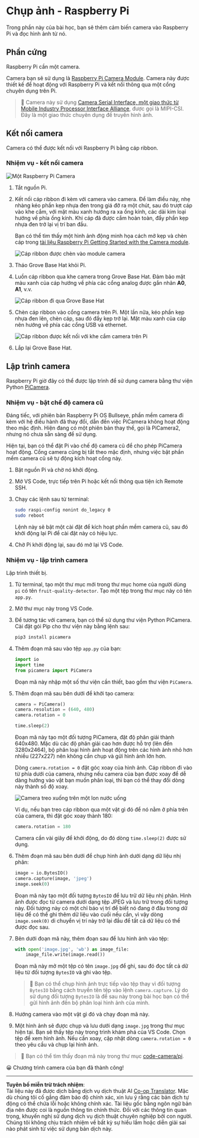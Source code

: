<!--
CO_OP_TRANSLATOR_METADATA:
{
  "original_hash": "c677667095f6133eee418c7e53615d05",
  "translation_date": "2025-08-27T22:59:40+00:00",
  "source_file": "4-manufacturing/lessons/2-check-fruit-from-device/pi-camera.md",
  "language_code": "vi"
}
-->
# Chụp ảnh - Raspberry Pi

Trong phần này của bài học, bạn sẽ thêm cảm biến camera vào Raspberry Pi và đọc hình ảnh từ nó.

## Phần cứng

Raspberry Pi cần một camera.

Camera bạn sẽ sử dụng là [Raspberry Pi Camera Module](https://www.raspberrypi.org/products/camera-module-v2/). Camera này được thiết kế để hoạt động với Raspberry Pi và kết nối thông qua một cổng chuyên dụng trên Pi.

> 💁 Camera này sử dụng [Camera Serial Interface, một giao thức từ Mobile Industry Processor Interface Alliance](https://wikipedia.org/wiki/Camera_Serial_Interface), được gọi là MIPI-CSI. Đây là một giao thức chuyên dụng để truyền hình ảnh.

## Kết nối camera

Camera có thể được kết nối với Raspberry Pi bằng cáp ribbon.

### Nhiệm vụ - kết nối camera

![Một Raspberry Pi Camera](../../../../../translated_images/pi-camera-module.4278753c31bd6e757aa2b858be97d72049f71616278cefe4fb5abb485b40a078.vi.png)

1. Tắt nguồn Pi.

1. Kết nối cáp ribbon đi kèm với camera vào camera. Để làm điều này, nhẹ nhàng kéo phần kẹp nhựa đen trong giá đỡ ra một chút, sau đó trượt cáp vào khe cắm, với mặt màu xanh hướng ra xa ống kính, các dải kim loại hướng về phía ống kính. Khi cáp đã được cắm hoàn toàn, đẩy phần kẹp nhựa đen trở lại vị trí ban đầu.

    Bạn có thể tìm thấy một hình ảnh động minh họa cách mở kẹp và chèn cáp trong [tài liệu Raspberry Pi Getting Started with the Camera module](https://projects.raspberrypi.org/en/projects/getting-started-with-picamera/2).

    ![Cáp ribbon được chèn vào module camera](../../../../../translated_images/pi-camera-ribbon-cable.0bf82acd251611c21ac616f082849413e2b322a261d0e4f8fec344248083b07e.vi.png)

1. Tháo Grove Base Hat khỏi Pi.

1. Luồn cáp ribbon qua khe camera trong Grove Base Hat. Đảm bảo mặt màu xanh của cáp hướng về phía các cổng analog được gắn nhãn **A0**, **A1**, v.v.

    ![Cáp ribbon đi qua Grove Base Hat](../../../../../translated_images/grove-base-hat-ribbon-cable.501fed202fcf73b11b2b68f6d246189f7d15d3e4423c572ddee79d77b4632b47.vi.png)

1. Chèn cáp ribbon vào cổng camera trên Pi. Một lần nữa, kéo phần kẹp nhựa đen lên, chèn cáp, sau đó đẩy kẹp trở lại. Mặt màu xanh của cáp nên hướng về phía các cổng USB và ethernet.

    ![Cáp ribbon được kết nối với khe cắm camera trên Pi](../../../../../translated_images/pi-camera-socket-ribbon-cable.a18309920b11800911082ed7aa6fb28e6d9be3a022e4079ff990016cae3fca10.vi.png)

1. Lắp lại Grove Base Hat.

## Lập trình camera

Raspberry Pi giờ đây có thể được lập trình để sử dụng camera bằng thư viện Python [PiCamera](https://pypi.org/project/picamera/).

### Nhiệm vụ - bật chế độ camera cũ

Đáng tiếc, với phiên bản Raspberry Pi OS Bullseye, phần mềm camera đi kèm với hệ điều hành đã thay đổi, dẫn đến việc PiCamera không hoạt động theo mặc định. Hiện đang có một phiên bản thay thế, gọi là PiCamera2, nhưng nó chưa sẵn sàng để sử dụng.

Hiện tại, bạn có thể đặt Pi vào chế độ camera cũ để cho phép PiCamera hoạt động. Cổng camera cũng bị tắt theo mặc định, nhưng việc bật phần mềm camera cũ sẽ tự động kích hoạt cổng này.

1. Bật nguồn Pi và chờ nó khởi động.

1. Mở VS Code, trực tiếp trên Pi hoặc kết nối thông qua tiện ích Remote SSH.

1. Chạy các lệnh sau từ terminal:

    ```sh
    sudo raspi-config nonint do_legacy 0
    sudo reboot
    ```

    Lệnh này sẽ bật một cài đặt để kích hoạt phần mềm camera cũ, sau đó khởi động lại Pi để cài đặt này có hiệu lực.

1. Chờ Pi khởi động lại, sau đó mở lại VS Code.

### Nhiệm vụ - lập trình camera

Lập trình thiết bị.

1. Từ terminal, tạo một thư mục mới trong thư mục home của người dùng `pi` có tên `fruit-quality-detector`. Tạo một tệp trong thư mục này có tên `app.py`.

1. Mở thư mục này trong VS Code.

1. Để tương tác với camera, bạn có thể sử dụng thư viện Python PiCamera. Cài đặt gói Pip cho thư viện này bằng lệnh sau:

    ```sh
    pip3 install picamera
    ```

1. Thêm đoạn mã sau vào tệp `app.py` của bạn:

    ```python
    import io
    import time
    from picamera import PiCamera
    ```

    Đoạn mã này nhập một số thư viện cần thiết, bao gồm thư viện `PiCamera`.

1. Thêm đoạn mã sau bên dưới để khởi tạo camera:

    ```python
    camera = PiCamera()
    camera.resolution = (640, 480)
    camera.rotation = 0
    
    time.sleep(2)
    ```

    Đoạn mã này tạo một đối tượng PiCamera, đặt độ phân giải thành 640x480. Mặc dù các độ phân giải cao hơn được hỗ trợ (lên đến 3280x2464), bộ phân loại hình ảnh hoạt động trên các hình ảnh nhỏ hơn nhiều (227x227) nên không cần chụp và gửi hình ảnh lớn hơn.

    Dòng `camera.rotation = 0` đặt góc xoay của hình ảnh. Cáp ribbon đi vào từ phía dưới của camera, nhưng nếu camera của bạn được xoay để dễ dàng hướng vào vật bạn muốn phân loại, thì bạn có thể thay đổi dòng này thành số độ xoay.

    ![Camera treo xuống trên một lon nước uống](../../../../../translated_images/pi-camera-upside-down.5376961ba31459883362124152ad6b823d5ac5fc14e85f317e22903bd681c2b6.vi.png)

    Ví dụ, nếu bạn treo cáp ribbon qua một vật gì đó để nó nằm ở phía trên của camera, thì đặt góc xoay thành 180:

    ```python
    camera.rotation = 180
    ```

    Camera cần vài giây để khởi động, do đó dòng `time.sleep(2)` được sử dụng.

1. Thêm đoạn mã sau bên dưới để chụp hình ảnh dưới dạng dữ liệu nhị phân:

    ```python
    image = io.BytesIO()
    camera.capture(image, 'jpeg')
    image.seek(0)
    ```

    Đoạn mã này tạo một đối tượng `BytesIO` để lưu trữ dữ liệu nhị phân. Hình ảnh được đọc từ camera dưới dạng tệp JPEG và lưu trữ trong đối tượng này. Đối tượng này có một chỉ báo vị trí để biết nó đang ở đâu trong dữ liệu để có thể ghi thêm dữ liệu vào cuối nếu cần, vì vậy dòng `image.seek(0)` di chuyển vị trí này trở lại đầu để tất cả dữ liệu có thể được đọc sau.

1. Bên dưới đoạn mã này, thêm đoạn sau để lưu hình ảnh vào tệp:

    ```python
    with open('image.jpg', 'wb') as image_file:
        image_file.write(image.read())
    ```

    Đoạn mã này mở một tệp có tên `image.jpg` để ghi, sau đó đọc tất cả dữ liệu từ đối tượng `BytesIO` và ghi vào tệp.

    > 💁 Bạn có thể chụp hình ảnh trực tiếp vào tệp thay vì đối tượng `BytesIO` bằng cách truyền tên tệp vào lệnh `camera.capture`. Lý do sử dụng đối tượng `BytesIO` là để sau này trong bài học bạn có thể gửi hình ảnh đến bộ phân loại hình ảnh của mình.

1. Hướng camera vào một vật gì đó và chạy đoạn mã này.

1. Một hình ảnh sẽ được chụp và lưu dưới dạng `image.jpg` trong thư mục hiện tại. Bạn sẽ thấy tệp này trong trình khám phá của VS Code. Chọn tệp để xem hình ảnh. Nếu cần xoay, cập nhật dòng `camera.rotation = 0` theo yêu cầu và chụp lại hình ảnh.

> 💁 Bạn có thể tìm thấy đoạn mã này trong thư mục [code-camera/pi](../../../../../4-manufacturing/lessons/2-check-fruit-from-device/code-camera/pi).

😀 Chương trình camera của bạn đã thành công!

---

**Tuyên bố miễn trừ trách nhiệm**:  
Tài liệu này đã được dịch bằng dịch vụ dịch thuật AI [Co-op Translator](https://github.com/Azure/co-op-translator). Mặc dù chúng tôi cố gắng đảm bảo độ chính xác, xin lưu ý rằng các bản dịch tự động có thể chứa lỗi hoặc không chính xác. Tài liệu gốc bằng ngôn ngữ bản địa nên được coi là nguồn thông tin chính thức. Đối với các thông tin quan trọng, khuyến nghị sử dụng dịch vụ dịch thuật chuyên nghiệp bởi con người. Chúng tôi không chịu trách nhiệm về bất kỳ sự hiểu lầm hoặc diễn giải sai nào phát sinh từ việc sử dụng bản dịch này.
